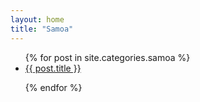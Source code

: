 ```yaml
---
layout: home
title: "Samoa"
---
```


<div>

<ul>
{% for post in site.categories.samoa %}

<li>
  <a href="{{ site.url }}{{ post.url }}">{{ post.title }}</a>
</li>
  
{% endfor %}
</ul>

<div id="map"></div>

</div>

<style>
#map {
  width: 500px;
  height: 200px;
}
</style>

<script src="https://maps.googleapis.com/maps/api/js"></script>
<script>

APIA = "apia";
TAFATAFA = "tafatafa";
LALOMANU = "lalomanu";
FATUOSOFIA = "samatau";

var geocoder;
var map;
var bounds = new google.maps.LatLngBounds();

var volcano = {
 path: 'M26.125 19.97c59.805 21.772 99.325 56.84 127.72 105.31 20.807 35.52 35.428 78.442 46.624 128.282.645 5.295 1.185 10.563 1.685 15.813C154.15 204.955 83.587 166.81 20.56 165.625v.22c58.234 16.936 103.124 50.71 135.19 92.968-29.435-17.817-63.76-23.935-115.03-25.063 88.53 26.684 116.564 46.203 136.935 91.906-50.52-9.608-100.656 16.807-107.28 70 17.742-29.653 41.175-46.612 65.093-48.28 25.746-1.8 32.124 14.687 15.436 37.562l-6.687 8.125c-.162.176-.307.354-.47.53l.063-.03-1.563 1.906-75.938 51.5-.97.685-.78.875-41.063 46.44h24.938l29.374-33.19 76.03-51.56 1.095-.75.875-1.033 49.69-60.467 29.72 15.967 2.968 1.594 3.312-.685 34.656-7.03 1.375-.283 1.22-.655 16.376-8.906h2.25l53.75 57.125.5.53.53.438 113.408 88.907h30.03v-.19L365.782 392.97c-15.184-25.04-5.886-49.94 17.44-54.845 35.786-7.526 64.944-6.61 105.436 11.094-44.382-35.54-97.07-46.684-146.375-30.346 27.234-63.822 87.474-107.53 153.314-132.22v-.718c-68.792 7.528-131.456 37.83-177.844 84.875 11.63-57.223 27.12-105.993 50.28-145.53C396.4 76.86 435.896 41.81 495.597 20.03v-.062H450.19C407.29 43.23 375.5 75.57 351.91 115.842c-12.1 20.65-22.08 43.34-30.53 67.97C332.186 116.106 353.704 53.018 394 19.968h-79.03c-28.243 100.098-41.47 200.18-52.314 300.28-.684-100.097-.42-200.185 12-300.28H183.75C207 88.305 215.438 156.18 217.844 227.186c-12.94-81.71-35.23-150.175-70.313-207.22h-40.28c20.477 19.316 38.15 47.228 52.595 79.844-22.34-32.882-51.07-59.753-88.094-79.843H26.126z',
  fillColor: 'black',
  fillOpacity: 0.8,
  scale: 0.2,
  strokeColor: 'black',
  strokeWeight: 1
};

var goldStar = {
 path: 'M8.698 3.19h-3.3C7.047 1.54 12 2.364 12 2.364c3.302-2.477 4.952-.824 4.952-.824-.825 0-2.476.824-2.476.824 6.603 0 7.43 1.65 7.43 1.65-4.128-.824-7.43 0-7.43 0 4.952 2.478 5.778 5.778 5.778 5.778-3.16-3.16-5.837-3.9-6.917-4.073 1.79 7.81 1.768 9.972 1.345 15.63 3.302 0 4.746 1.65 4.746 1.65H7.048s2.27-1.65 4.745-1.65c0 0 1.906-6.25.365-14.07-.984 2.894-.984 5.814-.984 5.814-1.65-1.65-.824-6.603-.824-6.603-1.65 0-5.778 3.302-5.778 3.302C4.572 7.315 8.7 4.84 8.7 4.84c-4.955.826-6.605 2.476-6.605 2.476 1.65-3.3 6.603-4.126 6.603-4.126z',
  fillColor: 'black',
  fillOpacity: 0.8,
  scale: 2,
  strokeColor: 'black',
  strokeWeight: 1
};

var turtle = {
 path: 'M7.81 8.29c-1.007 1.093-1.275 2.216-1.913 3.325-3.05 2.98-2.756 3.056-3.614 6.882 3.95 2.044 2.56 1.232 7.32 1.354.88.44 1.677.578 2.595-.33-1.055-.19-.77-.684-1.21-1.054 3.866.644 5.785-3.415 8.517-5.892 1.313 1.233 2.382 1.712 4.496 1.825-2.055-2.215-2.807-5.284-1.578-7.923-2.387 1.863-2.7 2.76-3.58 4.327l-1.613-.26c-.334-.22-.33-.58-.146-.806.467-.562-1.553-.074-2.2-.595-.076-.06-.812-.012-1 .82-2.75-.91-4.486-.243-6.075-1.673z',
  fillColor: 'black',
  fillOpacity: 1,
  scale: 2,
  strokeColor: 'black',
  strokeWeight: 2
};

var turtle = {
 path: 'M7.81 8.29c-1.007 1.093-1.275 2.216-1.913 3.325-3.05 2.98-2.756 3.056-3.614 6.882 3.95 2.044 2.56 1.232 7.32 1.354.88.44 1.677.578 2.595-.33-1.055-.19-.77-.684-1.21-1.054 3.866.644 5.785-3.415 8.517-5.892 1.313 1.233 2.382 1.712 4.496 1.825-2.055-2.215-2.807-5.284-1.578-7.923-2.387 1.863-2.7 2.76-3.58 4.327l-1.613-.26c-.334-.22-.33-.58-.146-.806.467-.562-1.553-.074-2.2-.595-.076-.06-.812-.012-1 .82-2.75-.91-4.486-.243-6.075-1.673z',
  fillColor: 'black',
  fillOpacity: 1,
  scale: 2,
  strokeColor: 'black',
  strokeWeight: 2
};

function setMarker(location){ 
  var marker = new google.maps.Marker( 
  { map: map, 
    icon: "r.svg",
    position: location 
  }); 
  setBounds(location);  
  return marker;
}

function getInfoWindow(title,content){

 contentString = '<div id="content">'+
'<div id="siteNotice">'+
'</div>'+
'<h1 id="firstHeading" class="firstHeading">'+ title +'</h1>'+
'<div id="bodyContent">'+ content +
'</div>'+
'</div>';

 return new google.maps.InfoWindow({
   content: contentString
 });
}


function setCenter(location){
  map.setCenter(location);
}

function setBounds(location){
  bounds.extend(location);
  map.setCenter(bounds.getCenter());
  map.fitBounds(bounds);
}

function setMarkerAndInfo(infoWindow){
  return function (location) {
    marker = setMarker(location);
    infoWindow.open(map, marker);
    //marker.addListener('click', function() {
    //   infoWindow.open(map, marker);
    //});
 };
}


function initialize() {
  geocoder = new google.maps.Geocoder();
  var mapCanvas = document.getElementById('map');
  var mapOptions = {
    zoom: 15,
    mapTypeId: google.maps.MapTypeId.ROADMAP
  };
  map = new google.maps.Map(mapCanvas, mapOptions);
  map.set('styles', [ { "featureType": "water", "elementType": "geometry", "stylers": [ { "visibility": "on" }, { "color": "#aee2e0" } ] }, { "featureType": "landscape", "elementType": "geometry.fill", "stylers": [ { "color": "#abce83" } ] }, { "featureType": "poi", "elementType": "geometry.fill", "stylers": [ { "color": "#769E72" } ] }, { "featureType": "poi", "elementType": "labels.text.fill", "stylers": [ { "color": "#7B8758" } ] }, { "featureType": "poi", "elementType": "labels.text.stroke", "stylers": [ { "color": "#EBF4A4" } ] }, { "featureType": "poi.park", "elementType": "geometry", "stylers": [ { "visibility": "simplified" }, { "color": "#8dab68" } ] }, { "featureType": "road", "elementType": "geometry.fill", "stylers": [ { "visibility": "simplified" } ] }, { "featureType": "road", "elementType": "labels.text.fill", "stylers": [ { "color": "#5B5B3F" } ] }, { "featureType": "road", "elementType": "labels.text.stroke", "stylers": [ { "color": "#ABCE83" } ] }, { "featureType": "road", "elementType": "labels.icon", "stylers": [ { "visibility": "off" } ] }, { "featureType": "road.local", "elementType": "geometry", "stylers": [ { "color": "#A4C67D" } ] }, { "featureType": "road.arterial", "elementType": "geometry", "stylers": [ { "color": "#9BBF72" } ] }, { "featureType": "road.highway", "elementType": "geometry", "stylers": [ { "color": "#EBF4A4" } ] }, { "featureType": "transit", "stylers": [ { "visibility": "off" } ] }, { "featureType": "administrative", "elementType": "geometry.stroke", "stylers": [ { "visibility": "on" }, { "color": "#87ae79" } ] }, { "featureType": "administrative", "elementType": "geometry.fill", "stylers": [ { "color": "#7f2200" }, { "visibility": "off" } ] }, { "featureType": "administrative", "elementType": "labels.text.stroke", "stylers": [ { "color": "#ffffff" }, { "visibility": "on" }, { "weight": 4.1 } ] }, { "featureType": "administrative", "elementType": "labels.text.fill", "stylers": [ { "color": "#495421" } ] }, { "featureType": "administrative.neighborhood", "elementType": "labels", "stylers": [ { "visibility": "off" } ] } ]);
  i1 = getInfoWindow("Apia","La capitale");
  geocode(APIA,setMarkerAndInfo(i1));
  i2 = getInfoWindow("maotaomaa","test");
  //alert(i1);
  geocode(TAFATAFA,setMarkerAndInfo(i2));
  i3 = getInfoWindow("Piula","Pool cave");
  geocode("faleapuna",setMarkerAndInfo(i3));
  geocode("falelatai", setBounds);
  geocode("saleapaga", setBounds);
}


function geocode(address,c1){
  geocoder.geocode( {address:address}, 
    function(results, status) { 
      if (status == google.maps.GeocoderStatus.OK) { 
        c1(results[0].geometry.location);
      } 
  });
}


google.maps.event.addDomListener(window, 'load', initialize);

</script>